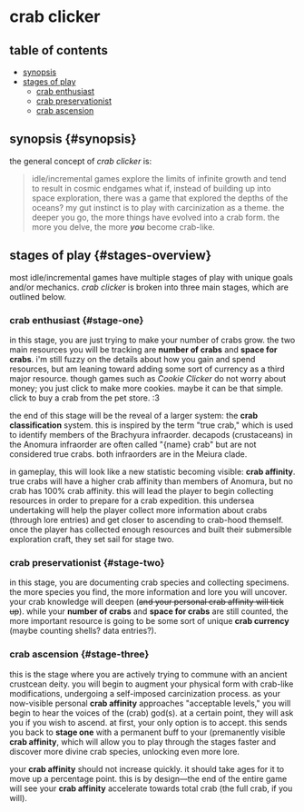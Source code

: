 # crab clicker

## table of contents

- [synopsis](#synopsis)
- [stages of play](#stages-of-play-stages-overview)
    - [crab enthusiast](#stage-one)
    - [crab preservationist](#stage-two)
    - [crab ascension](#stage-three)

## synopsis {#synopsis}

the general concept of *crab clicker* is:
> idle/incremental games explore the limits of infinite growth and tend to result in cosmic endgames
what if, instead of building up into space exploration, there was a game that explored the depths of the oceans? my gut instinct is to play with carcinization as a theme. the deeper you go, the more things have evolved into a crab form. the more you delve, the more ***you*** become crab-like.

## stages of play {#stages-overview}

most idle/incremental games have multiple stages of play with unique goals and/or mechanics. *crab clicker* is broken into three main stages, which are outlined below.

### crab enthusiast {#stage-one}

in this stage, you are just trying to make your number of crabs grow. the two main resources you will be tracking are **number of crabs** and **space for crabs**. i'm still fuzzy on the details about how you gain and spend resources, but am leaning toward adding some sort of currency as a third major resource. though games such as *Cookie Clicker* do not worry about money; you just click to make more cookies. maybe it can be that simple. click to buy a crab from the pet store. :3

the end of this stage will be the reveal of a larger system: the **crab classification** system. this is inspired by the term "true crab," which is used to identify members of the Brachyura infraorder. decapods (crustaceans) in the Anomura infraorder are often called "{name} crab" but are not considered true crabs. both infraorders are in the Meiura clade. 

in gameplay, this will look like a new statistic becoming visible: **crab affinity**. true crabs will have a higher crab affinity than members of Anomura, but no crab has 100% crab affinity. this will lead the player to begin collecting resources in order to prepare for a crab expedition. this undersea undertaking will help the player collect more information about crabs (through lore entries) and get closer to ascending to crab-hood themself. once the player has collected enough resources and built their submersible exploration craft, they set sail for stage two.

### crab preservationist {#stage-two}

in this stage, you are documenting crab species and collecting specimens. the more species you find, the more information and lore you will uncover. your crab knowledge will deepen (~~and your personal crab affinity will tick up~~). while your **number of crabs** and **space for crabs** are still counted, the more important resource is going to be some sort of unique **crab currency** (maybe counting shells? data entries?).

### crab ascension {#stage-three}

this is the stage where you are actively trying to commune with an ancient crustcean deity. you will begin to augment your physical form with crab-like modifications, undergoing a self-imposed carcinization process. as your now-visible personal **crab affinity** approaches "acceptable levels," you will begin to hear the voices of the (crab) god(s). at a certain point, they will ask you if you wish to ascend. at first, your only option is to accept. this sends you back to **stage one** with a permanent buff to your (premanently visible **crab affinity**, which will allow you to play through the stages faster and discover more divine crab species, unlocking even more lore.

your **crab affinity** should not increase quickly. it should take ages for it to move up a percentage point. this is by design—the end of the entire game will see your **crab affinity** accelerate towards total crab (the full crab, if you will). 